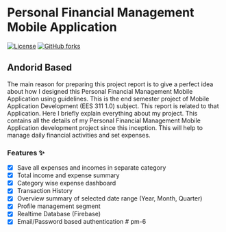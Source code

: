 # Personal Financial Management Mobile Application

[![License](https://img.shields.io/badge/license-MIT-green)](./LICENSE) [![GitHub forks](https://img.shields.io/github/forks/Naereen/StrapDown.js.svg?style=social&label=Fork&maxAge=2592000)](https://GitHub.com/Naereen/StrapDown.js/network/) 

## Andorid Based

The main reason for preparing this project report is to give a perfect idea about how I
designed this Personal Financial Management Mobile Application using guidelines. This
is the end semester project of Mobile Application Development (EES 311 1.0) subject.
This report is related to that Application. Here I briefly explain everything about my
project. This contains all the details of my Personal Financial Management Mobile
Application development project since this inception. This will help to manage daily
financial activities and set expenses.

### Features :sparkles:
- [x] Save all expenses and incomes in separate category
- [x] Total income and expense summary
- [x] Category wise expense dashboard
- [x] Transaction History
- [x] Overview summary of selected date range (Year, Month, Quarter)
- [x] Profile management segment
- [x] Realtime Database (Firebase)
- [x] Email/Password based authentication
#   p m - 6  
 